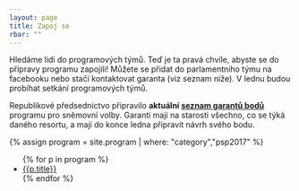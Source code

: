 ```yaml
---
layout: page
title: Zapoj se
rbar: ""
---
```


Hledáme lidi do programových týmů. Teď je ta pravá chvíle, abyste se do přípravy programu zapojili! Můžete se přidat do parlamentního týmu na facebooku nebo stačí kontaktovat garanta (viz seznam níže). V lednu budou probíhat setkání programových týmů.

Republikové předsednictvo připravilo **aktuální [seznam garantů bodů](https://docs.google.com/document/d/1EZts44EF-EqAXtRUkQHApLu43g-ia5is7MNJWiZ_Dgo/edit#)** programu pro sněmovní volby. Garanti mají na starosti všechno, co se týká daného resortu, a mají do konce ledna připravit návrh svého bodu.

{% assign program = site.program | where: "category","psp2017" %}
<ul>{% for p in program %}
  <li><a href="{{p.url | relative_url}}">{{p.title}}</a></li>
{% endfor %}</ul>
